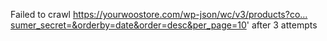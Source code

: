 Failed to crawl https://yourwoostore.com/wp-json/wc/v3/products?co…sumer_secret=&orderby=date&order=desc&per_page=10' after 3 attempts